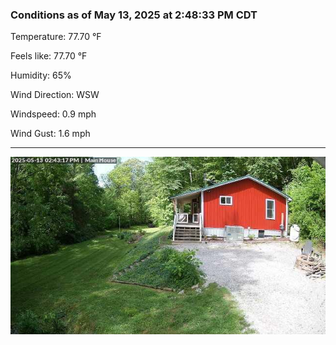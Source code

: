 ### Conditions as of May 13, 2025 at 2:48:33 PM CDT 

Temperature: 77.70 &deg;F

Feels like: 77.70 &deg;F

Humidity: 65%

Wind Direction: WSW

Windspeed: 0.9 mph

Wind Gust: 1.6 mph

---

<img src="./images/latest.jpeg"/>

